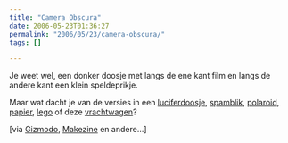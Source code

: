 ```yaml
---
title: "Camera Obscura"
date: 2006-05-23T01:36:27
permalink: "2006/05/23/camera-obscura/"
tags: []

---
```

Je weet wel, een donker doosje met langs de ene kant film en langs de andere kant een klein speldeprikje.

Maar wat dacht je van de versies in een [luciferdoosje](http://www.blog.co.uk/index.php/alspix/2005/12/31/matchbox_pinhole~428481 "http://www.blog.co.uk/index.php/alspix/2005/12/31/matchbox_pinhole~428481"), [spamblik](http://www.flickr.com/photos/ck3/96229102/in/photostream/ "http://www.flickr.com/photos/ck3/96229102/in/photostream/"), [polaroid](http://www.instructables.com/ex/i/DA20192411831029BC4A001143E7E506/?ALLSTEPS "http://www.instructables.com/ex/i/DA20192411831029BC4A001143E7E506/?ALLSTEPS"), [papier](http://www.linatree.com/default.html?lang=en-us&target=d70.html "http://www.linatree.com/default.html?lang=en-us&target=d70.html"), [lego](http://www.foundphotography.com/PhotoThoughts/archives/2005/11/35mm_lego_camer.html "http://www.foundphotography.com/PhotoThoughts/archives/2005/11/35mm_lego_camer.html") of deze [vrachtwagen](http://www.cameratruck.net/ "http://www.cameratruck.net/")?

\[via [Gizmodo](http://gizmodo.com/gadgets/gadgets/downloadable-paper-camera-175498.php "http://gizmodo.com/gadgets/gadgets/downloadable-paper-camera-175498.php"), [Makezine](http://www.makezine.com/blog/archive/2006/05/the_cameratruck_pinhole_camera.html "http://www.makezine.com/blog/archive/2006/05/the_cameratruck_pinhole_camera.html") en andere…\]
